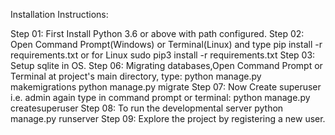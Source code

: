  
Installation Instructions:

Step 01: First Install Python 3.6 or above with path configured.
Step 02: Open Command Prompt(Windows) or Terminal(Linux) and type
         pip install -r requirements.txt
         or for Linux
         sudo pip3 install -r requirements.txt
Step 03: Setup sqlite in OS.
Step 06: Migrating databases,Open Command Prompt or Terminal at project's main directory, type:
         python manage.py makemigrations
         python manage.py migrate
Step 07: Now Create superuser i.e. admin again type in command prompt or terminal:
         python manage.py createsuperuser
Step 08: To run the developmental server
         python manage.py runserver
Step 09: Explore the project by registering a new user.
